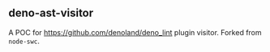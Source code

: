 ## deno-ast-visitor

A POC for https://github.com/denoland/deno_lint plugin visitor. Forked from `node-swc`.
